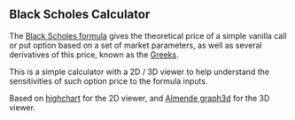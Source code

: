 ## Black Scholes Calculator ##

The [Black Scholes formula](http://en.wikipedia.org/wiki/Black%E2%80%93Scholes_model) gives the theoretical price of a simple vanilla call or put option based on a set of market parameters, as well as several derivatives of this price, known as the [Greeks](http://en.wikipedia.org/wiki/Greeks_(finance)).

This is a simple calculator with a 2D / 3D viewer to help understand the sensitivities of such option price to the formula inputs.

Based on [highchart](http://www.highcharts.com/) for the 2D viewer, and [Almende graph3d](http://almende.github.io/chap-links-library/graph3d.html) for the 3D viewer.


